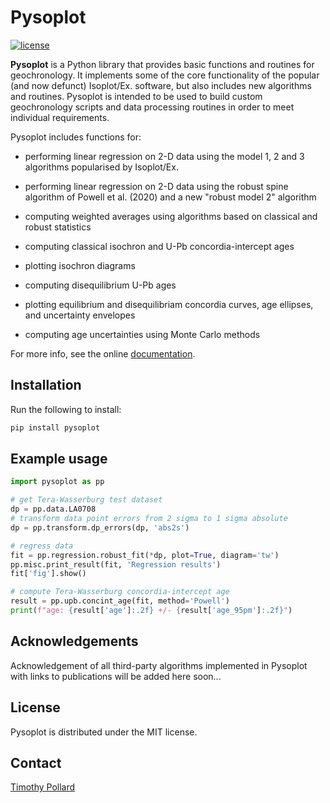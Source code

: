 # Pysoplot

[![license](https://img.shields.io/github/license/timpol/pysoplot.svg)](https://github.com/timpol/pysoplot/blob/master/LICENSE.txt)

[//]: # ([![DOI]&#40;https://zenodo.org/badge/DOI/....svg&#41;]&#40;https://doi.org/...&#41;)

**Pysoplot** is a Python library that provides basic functions and routines for geochronology. It implements some of the core functionality of the popular (and now defunct) Isoplot/Ex. software, but also includes new algorithms and routines. Pysoplot is intended to be used to build custom geochronology scripts and data processing routines in order to meet individual requirements.

Pysoplot includes functions for:
* performing linear regression on 2-D data using the model 1, 2 and 3 algorithms popularised by Isoplot/Ex.
* performing linear regression on 2-D data using the robust spine algorithm of Powell et al. (2020) and a new "robust model 2" algorithm
* computing weighted averages using algorithms based on classical and robust statistics
* computing classical isochron and U-Pb concordia-intercept ages
* plotting isochron diagrams
* computing disequilibrium U-Pb ages
* plotting equilibrium and disequilibriam concordia curves, age ellipses, and uncertainty envelopes

* computing age uncertainties using Monte Carlo methods

For more info, see the online [documentation](https://timpol.github.io/DQPB/).

## Installation

Run the following to install:

```python
pip install pysoplot
```

## Example usage
```python
import pysoplot as pp

# get Tera-Wasserburg test dataset 
dp = pp.data.LA0708
# transform data point errors from 2 sigma to 1 sigma absolute
dp = pp.transform.dp_errors(dp, 'abs2s')

# regress data
fit = pp.regression.robust_fit(*dp, plot=True, diagram='tw')
pp.misc.print_result(fit, 'Regression results')
fit['fig'].show()

# compute Tera-Wasserburg concordia-intercept age
result = pp.upb.concint_age(fit, method='Powell')
print(f"age: {result['age']:.2f} +/- {result['age_95pm']:.2f}")
```

## Acknowledgements

Acknowledgement of all third-party algorithms implemented in Pysoplot with links to publications will be added here soon... 

## License

Pysoplot is distributed under the MIT license.

## Contact

[Timothy Pollard](mailto:pollard@student.unimelb.edu.au)

